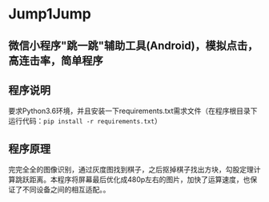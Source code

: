 # Jump1Jump
微信小程序"跳一跳"辅助工具(Android)，模拟点击，高连击率，简单程序
---
## 程序说明
要求Python3.6环境，并且安装一下requirements.txt需求文件（在程序根目录下运行代码：`pip install -r requirements.txt`）<br>

## 程序原理
完完全全的图像识别，通过灰度图找到棋子，之后抠掉棋子找出方块，勾股定理计算跳跃距离。本程序将屏幕最后优化成480p左右的图片，加快了运算速度，也保证了不同设备之间的相互适配。。
